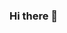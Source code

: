### Hi there 👋

<!--
**Keila-Camarillo/Keila-Camarillo** is a ✨ _special_ ✨ repository because its `README.md` (this file) appears on your GitHub profile.

Here are some ideas to get you started:

- 🔭 I’m currently working on becoming a data scientist
- 🌱 I’m currently learning data science fundamentals
- 👯 I’m looking to collaborate on ...
- 🤔 I’m looking for help with ...
- 💬 Ask me about 
- 📫 How to reach me: ...
- 😄 Pronouns: "she" | "her"
- ⚡ Fun fact: A group of cats is defined as a Clowder
-->
